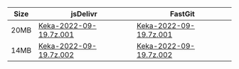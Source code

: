 |    Size   |     jsDelivr  | FastGit |
|  ---  |  ---  |  ---  |
| 20MB | [Keka-2022-09-19.7z.001](https://cdn.jsdelivr.net/gh/mainians/Keka@main/Keka-2022-09-19.7z.001) | [Keka-2022-09-19.7z.001](https://raw.fastgit.org/mainians/Keka/main/Keka-2022-09-19.7z.001) |
| 14MB | [Keka-2022-09-19.7z.002](https://cdn.jsdelivr.net/gh/mainians/Keka@main/Keka-2022-09-19.7z.002) | [Keka-2022-09-19.7z.002](https://raw.fastgit.org/mainians/Keka/main/Keka-2022-09-19.7z.002) |
